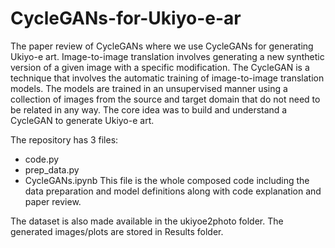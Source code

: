 # CycleGANs-for-Ukiyo-e-ar

The paper review of CycleGANs where we use CycleGANs for generating Ukiyo-e art.
Image-to-image translation involves generating a new synthetic version of a given image with a specific modification. The CycleGAN is a technique that involves the automatic training of image-to-image translation models. The models are trained in an unsupervised manner using a collection of images from the source and target domain that do not need to be related in any way. The core idea was to build and understand a CycleGAN to generate Ukiyo-e art.

The repository has 3 files:
- code.py
- prep_data.py
- CycleGANs.ipynb This file is the whole composed code including the data preparation and model definitions along with code explanation and paper review.

The dataset is also made available in the ukiyoe2photo folder. The generated images/plots are stored in Results folder.
